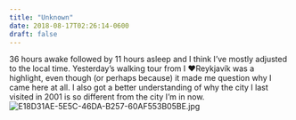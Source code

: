 ```yaml
---
title: "Unknown"
date: 2018-08-17T02:26:14-0600
draft: false
---
```


36 hours awake followed by 11 hours asleep and I think I’ve mostly adjusted to the local time.
Yesterday’s walking tour from I ❤️Reykjavík was a highlight, even though (or perhaps because) it made me question why I came here at all. I also got a better understanding of why the city I last visited in 2001 is so different from the city I’m in now. ![E18D31AE-5E5C-46DA-B257-60AF553B05BE.jpg](http://ianwhitney.micro.blog/uploads/2018/209a9ce0d2.jpg)
